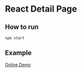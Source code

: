 # React Detail Page

## How to run

```
npm start
```

## Example

[Online Demo](http://approvalcycle.com/reservation/)
